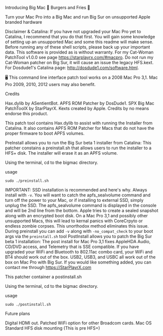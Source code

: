 Introducing Big Mac 🍔 Burgers and Fries 🍟

Turn your Mac Pro into a Big Mac and run Big Sur on unsupported Apple branded hardware

Disclaimer & Catalina: If you have not upgraded your Mac Pro yet to Catalina, I recommend that you do that first. You will gain some knowledge of setting up an unsupported Mac and some this readme will make sense. Before running any of these shell scripts, please back up your important data. This software is provided as is without warranty. For my Cat-Woman PatchTool v1.0.0 see page https://starplayrx.com/#macpro. Do not run my Cat-Woman patcher on Big Sur, it will cause an issue the legacy HFS.kext. For Dosdude1's Catalina page: http://dosdude1.com/software.html.

🖥 This command line interface patch tool works on a 2008 Mac Pro 3,1. Mac Pro 2009, 2010, 2012 users may also benefit.

Credits

Hax.dylib by ASentientBot.
APFS ROM Patcher by DosDude1.
SPX Big Mac PatchToolX by StarPlayrX.
Kexts created by Apple.
Credits by no means endorse this product.

This patch tool contains Hax.dylib to assist with running the Installer from Catalina. It also contains APFS ROM Patcher for Macs that do not have the proper firmware to boot APFS volumes.

PreInstall allows you to run the Big Sur beta 1 installer from Catalina:
This patcher constains a preinstall.sh that allows users to run the installer to a HFS+ disk. The installer will erase it as an APFS volume.

Using the terminal, cd to the bigmac directory.

usage

`sudo ./preinstall.sh`

IMPORTANT:
SSD installation is recommended and here's why. Always install with `-v`. You will want to catch the apfs_sealvolume command and turn off the power to your Mac, or if installing to external SSD, simply unplug the SSD. The apfs_sealvolume command is displayed in the console and will be 2nd line from the bottom. Apple tries to create a sealed snapshot along with an encrypted boot disk. On a Mac Pro 3,1 and possibly other unsupported Macs, this will lead to kernal panics with CoreCrpyto or endless zombie corpses. This unorthodox method eliminates this issue. During preinstall you can add `-v` along with `-no_compat_check` to your boot args via the `preinstall.sh` tool
PostInstall allows you to patch the Big Sur beta 1 installation:
The post install for Mac Pro 3,1 fixes AppleHDA Audio, CD/DVD access, and Telemetry that is SSE compatible. If you have upgraded your WiFi and Bluetooth to 802.11ac combo card, your WiFi and BT4 should work out of the box. USB2, USB3, and USBC all work out of the box on Mac Pro with Big Sur. If you would like something added, you can contact me through https://StarPlayrX.com

This patcher container a postinstall.sh

Using the terminal, cd to the bigmac directory.

usage

`sudo ./postinstall.sh`



Future plans

Digital HDMI out.
Patched WiFi option for other Broadcom cards.
Mac OS Standard HFS disk mounting (This is pre HFS+)
